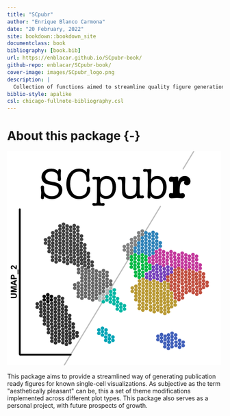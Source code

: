 ```yaml
--- 
title: "SCpubr"
author: "Enrique Blanco Carmona"
date: "20 February, 2022"
site: bookdown::bookdown_site
documentclass: book
bibliography: [book.bib]
url: https://enblacar.github.io/SCpubr-book/
github-repo: enblacar/SCpubr-book/
cover-image: images/SCpubr_logo.png
description: |
  Collection of functions aimed to streamline quality figure generation for Single Cell transcriptomics experiments.
biblio-style: apalike
csl: chicago-fullnote-bibliography.csl
---
```

# About this package {-}

<span class="border-0"><img src="images/SCpubr_logo_transparent.png" class="mx-auto d-block" width="500" height="500" alt="" style="box-shadow: none"/></span>


This package aims to provide a streamlined way of generating publication ready figures for known single-cell visualizations. As subjective as the term "aesthetically pleasant" can be, this a set of theme modifications implemented across different plot types. This package also serves as a personal project, with future prospects of growth.


